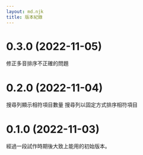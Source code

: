 ```yaml
---
layout: md.njk
title: 版本紀錄
---
```


# 0.3.0 (2022-11-05)

修正多音排序不正確的問題

# 0.2.0 (2022-11-04)

搜尋列顯示相符項目數量
搜尋列以固定方式排序相符項目

# 0.1.0 (2022-11-03)

經過一段試作時期後大致上能用的初始版本。
